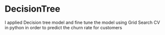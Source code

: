 # DecisionTree
I applied Decision tree model and fine tune the model using Grid Search CV in python in order to predict the churn rate for customers 
